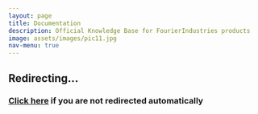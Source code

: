 ```yaml
---
layout: page
title: Documentation
description: Official Knowledge Base for FourierIndustries products
image: assets/images/pic11.jpg
nav-menu: true
---
```


<meta http-equiv = "refresh" content = "1; url = https://knowledge.fourier.industries" />

<!-- Main -->
<div id="main" class="alt">

<!-- One -->
<section id="one">
    <div class="inner">
        <h1>Redirecting...</h1>
        <h3><a href="https://knowledge.fourier.industries" style="text-decoration: underline;">Click here</a> if you are not redirected automatically</h3>
    </div>
</section>

</div>
